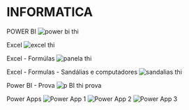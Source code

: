 # INFORMATICA

POWER BI
![power bi thi](https://github.com/ThiagoOLMoraes/INFORMATICA/assets/162645820/98b0dca5-e31d-4106-8be1-02866e1886f1)

Excel
![excel thi](https://github.com/ThiagoOLMoraes/INFORMATICA/assets/162645820/2e56a9b9-0df6-4f1d-af7c-1864079908e9)

Excel - Formúlas
![panela thi](https://github.com/ThiagoOLMoraes/INFORMATICA/assets/162645820/cfbdbcb2-c14f-435d-971a-d3c4b69a383d)

Excel - Formulas - Sandálias e computadores
![sandalias thi](https://github.com/ThiagoOLMoraes/INFORMATICA/assets/162645820/6c9e8b6a-3190-4716-812f-e0d755850b0d)

Power BI - Prova
![p BI thi prova](https://github.com/ThiagoOLMoraes/INFORMATICA/assets/162645820/fe1b7921-4b14-4894-a345-35bd93149282)

Power Apps
![Power App 1](https://github.com/ThiagoOLMoraes/INFORMATICA/assets/162645820/9a8fdf12-b594-48b1-93b5-80db6181efd0)
![Power App 2](https://github.com/ThiagoOLMoraes/INFORMATICA/assets/162645820/f7ef7914-0afd-4e36-ba72-2fbc93034f57)
![Power App 3](https://github.com/ThiagoOLMoraes/INFORMATICA/assets/162645820/85e66759-2a4b-43dc-8242-87757aa03f85)
